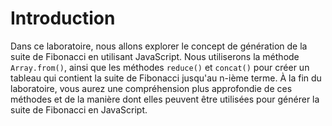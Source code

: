 # Introduction

Dans ce laboratoire, nous allons explorer le concept de génération de la suite de Fibonacci en utilisant JavaScript. Nous utiliserons la méthode `Array.from()`, ainsi que les méthodes `reduce()` et `concat()` pour créer un tableau qui contient la suite de Fibonacci jusqu'au n-ième terme. À la fin du laboratoire, vous aurez une compréhension plus approfondie de ces méthodes et de la manière dont elles peuvent être utilisées pour générer la suite de Fibonacci en JavaScript.
